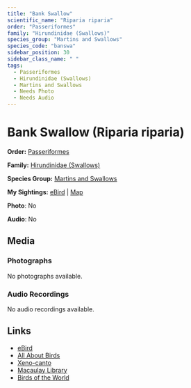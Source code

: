 ```yaml
---
title: "Bank Swallow"
scientific_name: "Riparia riparia"
order: "Passeriformes"
family: "Hirundinidae (Swallows)"
species_group: "Martins and Swallows"
species_code: "banswa"
sidebar_position: 30
sidebar_class_name: " "
tags: 
  - Passeriformes
  - Hirundinidae (Swallows)
  - Martins and Swallows
  - Needs Photo
  - Needs Audio
---
```


# Bank Swallow (Riparia riparia)

**Order:** [Passeriformes](/tags/passeriformes)

**Family:** [Hirundinidae (Swallows)](/tags/hirundinidae-swallows)

**Species Group:** [Martins and Swallows](/tags/martins-and-swallows)

**My Sightings:** [eBird](https://ebird.org/lifelist?r=world&time=life&spp=banswa) | [Map](/map?species_code=banswa)

**Photo**: No 

**Audio**: No

## Media
### Photographs
No photographs available.

### Audio Recordings
No audio recordings available.

## Links
* [eBird](https://ebird.org/species/banswa) 
* [All About Birds](https://www.allaboutbirds.org/guide/banswa) 
* [Xeno-canto](https://www.xeno-canto.org/species/riparia-riparia) 
* [Macaulay Library](https://search.macaulaylibrary.org/catalog?taxonCode=banswa&sort=rating_rank_desc)
* [Birds of the World](https://birdsoftheworld.org/bow/species/banswa)
